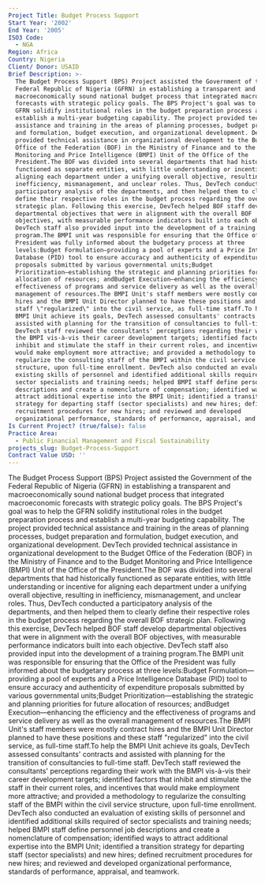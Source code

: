 ```yaml
---
Project Title: Budget Process Support
Start Year: '2002'
End Year: '2005'
ISO3 Code:
  - NGA
Region: Africa
Country: Nigeria
Client/ Donor: USAID
Brief Description: >-
  The Budget Process Support (BPS) Project assisted the Government of the
  Federal Republic of Nigeria (GFRN) in establishing a transparent and
  macroeconomically sound national budget process that integrated macroeconomic
  forecasts with strategic policy goals. The BPS Project's goal was to help the
  GFRN solidify institutional roles in the budget preparation process and
  establish a multi-year budgeting capability. The project provided technical
  assistance and training in the areas of planning processes, budget preparation
  and formulation, budget execution, and organizational development. DevTech
  provided technical assistance in organizational development to the Budget
  Office of the Federation (BOF) in the Ministry of Finance and to the Budget
  Monitoring and Price Intelligence (BMPI) Unit of the Office of the
  President.The BOF was divided into several departments that had historically
  functioned as separate entities, with little understanding or incentive for
  aligning each department under a unifying overall objective, resulting in
  inefficiency, mismanagement, and unclear roles. Thus, DevTech conducted a
  participatory analysis of the departments, and then helped them to clearly
  define their respective roles in the budget process regarding the overall BOF
  strategic plan. Following this exercise, DevTech helped BOF staff develop
  departmental objectives that were in alignment with the overall BOF
  objectives, with measurable performance indicators built into each objective.
  DevTech staff also provided input into the development of a training
  program.The BMPI unit was responsible for ensuring that the Office of the
  President was fully informed about the budgetary process at three
  levels:Budget Formulation—providing a pool of experts and a Price Intelligence
  Database (PID) tool to ensure accuracy and authenticity of expenditure
  proposals submitted by various governmental units;Budget
  Prioritization—establishing the strategic and planning priorities for future
  allocation of resources; andBudget Execution—enhancing the efficiency and the
  effectiveness of programs and service delivery as well as the overall
  management of resources.The BMPI Unit's staff members were mostly contract
  hires and the BMPI Unit Director planned to have these positions and these
  staff \"regularized\" into the civil service, as full-time staff.To help the
  BMPI Unit achieve its goals, DevTech assessed consultants' contracts and
  assisted with planning for the transition of consultancies to full-time staff.
  DevTech staff reviewed the consultants' perceptions regarding their work with
  the BMPI vis-à-vis their career development targets; identified factors that
  inhibit and stimulate the staff in their current roles, and incentives that
  would make employment more attractive; and provided a methodology to
  regularize the consulting staff of the BMPI within the civil service
  structure, upon full-time enrollment. DevTech also conducted an evaluation of
  existing skills of personnel and identified additional skills required of
  sector specialists and training needs; helped BMPI staff define personnel job
  descriptions and create a nomenclature of compensation; identified ways to
  attract additional expertise into the BMPI Unit; identified a transition
  strategy for departing staff (sector specialists) and new hires; defined
  recruitment procedures for new hires; and reviewed and developed
  organizational performance, standards of performance, appraisal, and teamwork.
Is Current Project? (true/false): false
Practice Area:
  - Public Financial Management and Fiscal Sustainability
projects_slug: Budget-Process-Support
Contract Value USD: ''
---
```

The Budget Process Support (BPS) Project assisted the Government of the Federal Republic of Nigeria (GFRN) in establishing a transparent and macroeconomically sound national budget process that integrated macroeconomic forecasts with strategic policy goals. The BPS Project's goal was to help the GFRN solidify institutional roles in the budget preparation process and establish a multi-year budgeting capability. The project provided technical assistance and training in the areas of planning processes, budget preparation and formulation, budget execution, and organizational development. DevTech provided technical assistance in organizational development to the Budget Office of the Federation (BOF) in the Ministry of Finance and to the Budget Monitoring and Price Intelligence (BMPI) Unit of the Office of the President.The BOF was divided into several departments that had historically functioned as separate entities, with little understanding or incentive for aligning each department under a unifying overall objective, resulting in inefficiency, mismanagement, and unclear roles. Thus, DevTech conducted a participatory analysis of the departments, and then helped them to clearly define their respective roles in the budget process regarding the overall BOF strategic plan. Following this exercise, DevTech helped BOF staff develop departmental objectives that were in alignment with the overall BOF objectives, with measurable performance indicators built into each objective. DevTech staff also provided input into the development of a training program.The BMPI unit was responsible for ensuring that the Office of the President was fully informed about the budgetary process at three levels:Budget Formulation—providing a pool of experts and a Price Intelligence Database (PID) tool to ensure accuracy and authenticity of expenditure proposals submitted by various governmental units;Budget Prioritization—establishing the strategic and planning priorities for future allocation of resources; andBudget Execution—enhancing the efficiency and the effectiveness of programs and service delivery as well as the overall management of resources.The BMPI Unit's staff members were mostly contract hires and the BMPI Unit Director planned to have these positions and these staff \"regularized\" into the civil service, as full-time staff.To help the BMPI Unit achieve its goals, DevTech assessed consultants' contracts and assisted with planning for the transition of consultancies to full-time staff. DevTech staff reviewed the consultants' perceptions regarding their work with the BMPI vis-à-vis their career development targets; identified factors that inhibit and stimulate the staff in their current roles, and incentives that would make employment more attractive; and provided a methodology to regularize the consulting staff of the BMPI within the civil service structure, upon full-time enrollment. DevTech also conducted an evaluation of existing skills of personnel and identified additional skills required of sector specialists and training needs; helped BMPI staff define personnel job descriptions and create a nomenclature of compensation; identified ways to attract additional expertise into the BMPI Unit; identified a transition strategy for departing staff (sector specialists) and new hires; defined recruitment procedures for new hires; and reviewed and developed organizational performance, standards of performance, appraisal, and teamwork.